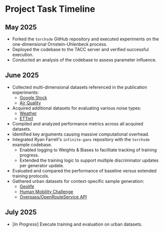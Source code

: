 # Project Task Timeline

## May 2025

-   Forked the `torchsde` GitHub repository and executed experiments on the one-dimensional Ornstein-Uhlenbeck process.
-   Deployed the codebase to the TACC server and verified successful execution.
-   Conducted an analysis of the codebase to assess parameter influence.

## June 2025

-   Collected multi-dimensional datasets referenced in the publication experiments:
    -   [Google Stock](./datasets.md#12-google-stock)
    -   [Air Quality](./datasets.md#14-air-quality-uci-ml-repository)
-   Acquired additional datasets for evaluating various noise types:
    -   [Weather](./datasets.md#13-weather-max-planck-institute-weather-station)
    -   [ETTm1](./datasets.md#15-electricity-transformer-temperature-ettm1-dataset)
-   Compiled and analyzed performance metrics across all acquired datasets.
-   Identified key arguments causing massive computational overhead.
-   Integrated Ryan Farrell's `infinite-gans` repository with the `torchsde` example codebase.
    -   Enabled logging to Weights & Biases to facilitate tracking of training progress.
    -   Extended the training logic to support multiple discriminator updates per generator update.
-   Evaluated and compared the performance of baseline versus extended training protocols.
-   Gathered urban datasets for context-specific sample generation:
    -   [Geolife](./datasets.md#21-geolife)
    -   [Human Mobility Challenge](./datasets.md#22-human-mobility-prediction-challenge-2023-metropolitan-scale-and-longitudinal-dataset-of-anonymized-human-mobility-trajectories)
    -   [Overpass/OpenRouteService API](./datasets.md#23-overpass--openrouteservice-api-via-openstreetmap)

## July 2025

-   [_In Progress_] Execute training and evaluation on urban datasets.
